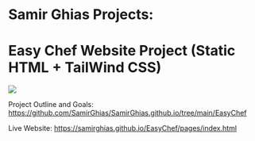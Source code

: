 # Samir Ghias Projects:

# Easy Chef Website Project (Static HTML + TailWind CSS)

![](https://github.com/SamirGhias/SamirGhias.github.io/blob/main/EasyChef/images/easychefCollage.png)

Project Outline and Goals: https://github.com/SamirGhias/SamirGhias.github.io/tree/main/EasyChef

Live Website: https://samirghias.github.io/EasyChef/pages/index.html
